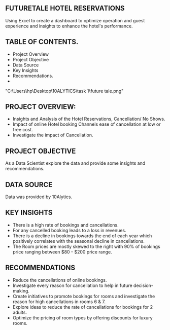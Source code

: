 ## FUTURETALE HOTEL RESERVATIONS
Using Excel to create a dashboard to optimize operation and guest experience and insights to enhance the hotel's performance.

## TABLE OF CONTENTS.
- Project Overview
- Project Objective
- Data Source
- Key Insights
- Recommendations.
- 
"C:\Users\hp\Desktop\10ALYTICS\task 1\future tale.png"

  ## PROJECT OVERVIEW:
  - Insights and Analysis of the Hotel Reservations, Cancellation/ No Shows.
  - Impact of online Hotel booking Channels ease of cancellation at low or free cost.
  - Investigate the impact of Cancellation.
    
 
  ## PROJECT OBJECTIVE
  As a Data Scientist explore the data and provide some insights and recommendations.
  

  ## DATA SOURCE
  Data was provided by 10Alytics.
  
  
  ## KEY INSIGHTS
  - There is a high rate of bookings and cancellations.
  - For any cancelled booking leads to a loss in revenues.
  - There is a decline in bookings towards the end of each year which positively correlates with the seasonal decline in cancellations.
  - The Room prices are mostly skewed to the right with 90% of bookings price ranging between $80 - $200 price range.


  ## RECOMMENDATIONS
  - Reduce the cancellations of online bookings.
  - Investigate every reason for cancellation to help in future decision-making.
  - Create initiatives to promote bookings for rooms and investigate the reason for high cancellations  in rooms 6     & 7.
  - Explore ideas to reduce the rate of cancellations for bookings for 2 adults.
  - Optimize the pricing of room types by offering discounts for luxury rooms.
